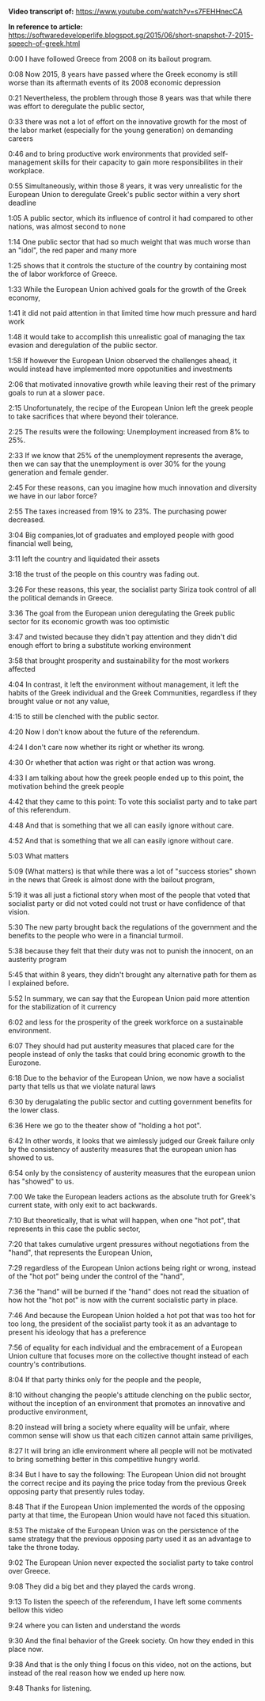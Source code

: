 **Video transcript of:** https://www.youtube.com/watch?v=s7FEHHnecCA

**In reference to article:** https://softwaredeveloperlife.blogspot.sg/2015/06/short-snapshot-7-2015-speech-of-greek.html

0:00
I have followed Greece from 2008 on its bailout program.

0:08
Now 2015, 8 years have passed where the Greek economy is still worse than its aftermath events of its 2008 economic depression

0:21
Nevertheless, the problem through those 8 years was that while there was effort to deregulate the public sector,

0:33
there was not a lot of effort on the innovative growth for the most of the labor market (especially for the young generation) on demanding careers

0:46
and to bring productive work environments that provided self-management skills for their capacity to gain more responsibilites in their workplace.

0:55
Simultaneously, within those 8 years, it was very unrealistic for the European Union to deregulate Greek's public sector within a very short deadline

1:05
A public sector, which its influence of control it had compared to other nations, was almost second to none

1:14
One public sector that had so much weight that was much worse than an "idol", the red paper and many more

1:25
shows that it controls the stucture of the country by containing most the of labor workforce of Greece.

1:33
While the European Union achived goals for the growth of the Greek economy,

1:41
it did not paid attention in that limited time how much pressure and hard work

1:48
it would take to accomplish this unrealistic goal of managing the tax evasion and deregulation of the public sector.

1:58
If however the European Union observed the challenges ahead, it would instead have implemented more oppotunities and investments

2:06
that motivated innovative growth while leaving their rest of the primary goals to run at a slower pace.

2:15
Unofortunately, the recipe of the European Union left the greek people to take sacrifices that where beyond their tolerance.

2:25
The results were the following: Unemployment increased from 8% to 25%.

2:33
If we know that 25% of the unemployment represents the average, then we can say that the unemployment is over 30% for the young generation and female gender.

2:45
For these reasons, can you imagine how much innovation and diversity we have in our labor force?

2:55
The taxes increased from 19% to 23%. The purchasing power decreased.

3:04
Big companies,lot of graduates and employed people with good financial well being,

3:11
left the country and liquidated their assets

3:18
the trust of the people on this country was fading out.

3:26
For these reasons, this year, the socialist party Siriza took control of all the political demands in Greece.

3:36
The goal from the European union deregulating the Greek public sector for its economic growth was too optimistic

3:47
and twisted because they didn't pay attention and they didn't did enough effort to bring a substitute working environment

3:58
that brought prosperity and sustainability for the most workers affected

4:04
In contrast, it left the environment without management, it left the habits of the Greek individual and the Greek Communities, regardless if they brought value or not any value,

4:15
to still be clenched with the public sector.

4:20
Now I don't know about the future of the referendum.

4:24
I don't care now whether its right or whether its wrong.

4:30
Or whether that action was right or that action was wrong.

4:33
I am talking about how the greek people ended up to this point, the motivation behind the greek people

4:42
that they came to this point: To vote this socialist party and to take part of this referendum.

4:48
And that is something that we all can easily ignore without care.

4:52
And that is something that we all can easily ignore without care.

5:03
What matters

5:09
(What matters) is that while there was a lot of "success stories" shown in the news that Greek is almost done with the bailout program,

5:19
it was all just a fictional story when most of the people that voted that socialist party or did not voted could not trust or have confidence of that vision.

5:30
The new party brought back the regulations of the government and the benefits to the people who were in a financial turmoil.

5:38
because they felt that their duty was not to punish the innocent, on an austerity program

5:45
that within 8 years, they didn't brought any alternative path for them as I explained before.

5:52
In summary, we can say that the European Union paid more attention for the stabilization of it currency

6:02
and less for the prosperity of the greek workforce on a sustainable environment.

6:07
They should had put austerity measures that placed care for the people instead of only the tasks that could bring economic growth to the Eurozone.

6:18
Due to the behavior of the European Union, we now have a socialist party that tells us that we violate natural laws

6:30
by derugalating the public sector and cutting government benefits for the lower class.

6:36
Here we go to the theater show of "holding a hot pot".

6:42
In other words, it looks that we aimlessly judged our Greek failure only by the consistency of austerity measures that the european union has showed to us.

6:54
only by the consistency of austerity measures that the european union has "showed" to us.

7:00
We take the European leaders actions as the absolute truth for Greek's current state, with only exit to act backwards.

7:10
But theoretically, that is what will happen, when one "hot pot", that represents in this case the public sector,

7:20
that takes cumulative urgent pressures without negotiations from the "hand", that represents the European Union,

7:29
regardless of the European Union actions being right or wrong, instead of the "hot pot" being under the control of the "hand",

7:36
the "hand" will be burned if the "hand" does not read the situation of how hot the "hot pot" is now with the current socialistic party in place.

7:46
And because the European Union holded a hot pot that was too hot for too long, the president of the socialist party took it as an advantage to present his ideology that has a preference

7:56
of equality for each individual and the embracement of a European Union culture that focuses more on the collective thought instead of each country's contributions.

8:04
If that party thinks only for the people and the people,

8:10
without changing the people's attitude clenching on the public sector, without the inception of an environment that promotes an innovative and productive environment,

8:20
instead will bring a society where equality will be unfair, where common sense will show us that each citizen cannot attain same priviliges,

8:27
It will bring an idle environment where all people will not be motivated to bring something better in this competitive hungry world.

8:34
But I have to say the following: The European Union did not brought the correct recipe and its paying the price today from the previous Greek opposing party that presently rules today.

8:48
That if the European Union implemented the words of the opposing party at that time, the European Union would have not faced this situation.

8:53
The mistake of the European Union was on the persistence of the same strategy that the previous opposing party used it as an advantage to take the throne today.

9:02
The European Union never expected the socialist party to take control over Greece.

9:08
They did a big bet and they played the cards wrong.

9:13
To listen the speech of the referendum, I have left some comments bellow this video

9:24
where you can listen and understand the words

9:30
And the final behavior of the Greek society. On how they ended in this place now.

9:38
And that is the only thing I focus on this video, not on the actions, but instead of the real reason how we ended up here now.

9:48
Thanks for listening.

